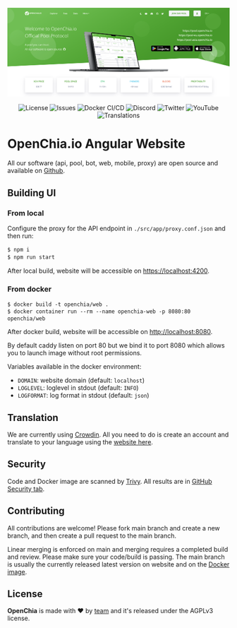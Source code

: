 <p align="center">
  <picture>
    <source media="(prefers-color-scheme: light)" srcset=".github/assets/landing-light.png">
    <source media="(prefers-color-scheme: dark)" srcset=".github/assets/landing-dark.png">
    <img src=".github/assets/landing-light.png">
  </picture>
</p>

<p align="center">
  <a style="text-decoration:none" href="https://github.com/openchia/web/blob/main/LICENSE.md">
    <img alt="License" src="https://img.shields.io/github/license/openchia/web?logo=github&color=0&label=License&style=flat-square">
  </a>
  <a style="text-decoration:none" href="https://github.com/openchia/web/issues">
    <img alt="Issues" src="https://img.shields.io/github/issues/openchia/web?logo=github&color=0&label=Issues&style=flat-square">
  </a>
  <a style="text-decoration:none" href="https://github.com/openchia/web/actions/workflows/docker.yml">
    <img alt="Docker CI/CD" src="https://img.shields.io/github/actions/workflow/status/openchia/web/docker.yml?logo=github&color=0&label=Pipeline&style=flat-square">
  </a>
  <a style="text-decoration:none" href="https://discord.gg/2URS9H7RZn">
    <img alt="Discord" src="https://img.shields.io/discord/865233670938689537?logo=discord&color=0&logoColor=white&label=Discord&style=flat-square">
  </a>
  <a style="text-decoration:none" href="https://twitter.com/openchia">
    <img alt="Twitter" src="https://img.shields.io/badge/follow-%40openchia-1DA1F2?color=blue&label=Twitter&logo=twitter&logoColor=white&style=flat-square">
  </a>
  <a style="text-decoration:none" href="https://www.youtube.com/channel/UCL70j_KiPd49rfp_UEqxiyQ">
    <img alt="YouTube" src="https://img.shields.io/youtube/channel/subscribers/UCL70j_KiPd49rfp_UEqxiyQ?label=YouTube&logo=youtube&logoColor=white&style=flat-square">
  </a>
  <a style="text-decoration:none" href="https://crowdin.com/project/openchia-web">
    <img alt="Translations" src="https://badges.crowdin.net/openchia-web/localized.svg"/>
  </a>
</p>

# OpenChia.io Angular Website

All our software (api, pool, bot, web, mobile, proxy) are open source and available on [Github][1].

## Building UI

### From local

Configure the proxy for the API endpoint in `./src/app/proxy.conf.json` and then run:

```bash
$ npm i
$ npm run start
```

After local build, website will be accessible on [https://localhost:4200](https://localhost:4200).

### From docker

```
$ docker build -t openchia/web .
$ docker container run --rm --name openchia-web -p 8080:80 openchia/web
```

After docker build, website will be accessible on [http://localhost:8080](http://localhost:8080).

By default caddy listen on port 80 but we bind it to port 8080 which allows you to launch image without root permissions.

Variables available in the docker environment:
* `DOMAIN`: website domain (default: `localhost`)
* `LOGLEVEL`: loglevel in stdout (default: `INFO`)
* `LOGFORMAT`: log format in stdout (default: `json`)

## Translation

We are currently using [Crowdin](https://crowdin.com/).
All you need to do is create an account and translate to your language using the [website here][2].

## Security

Code and Docker image are scanned by [Trivy](https://github.com/aquasecurity/trivy). All results are in [GitHub Security tab](https://github.com/openchia/web/security/code-scanning).

## Contributing

All contributions are welcome! Please fork main branch and create a new branch, and then create a pull request to the main branch.

Linear merging is enforced on main and merging requires a completed build and review. Please make sure your code/build is passing.
The main branch is usually the currently released latest version on website and on the [Docker image][3].

## License

**OpenChia** is made with ♥ by [team][4] and it's released under the AGPLv3 license.

[1]: https://github.com/openchia
[2]: https://translation.openchia.io
[3]: https://github.com/openchia/web/pkgs/container/web
[4]: https://github.com/openchia/web/graphs/contributors
